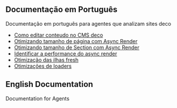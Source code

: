 
## Documentação em Português
Documentação em português para agentes que analizam sites deco

<!-- Ignore commented docs -->
<!-- - [O guia deco para performance](../docs/pt/07_Performance/02_guide.mdx) -->
- [Como editar conteudo no CMS deco](./pt/02_cms_capabilities/01_blocks-content.mdx)
- [Otimizando tamanho de página com Async Render](./pt/07_Performance/01_async-render.mdx)
- [Otimizando tamanho de Section com Async Render](./pt/07_Performance/02_optimize-section-with-async-render.mdx)
- [Identificar a performance do async render](./pt/07_Performance/03_analyze-async-render-performance.mdx)
- [Otimização das ilhas fresh](../docs/pt/07_Performance/06_islands.mdx)
- [Otimizações de loaders](../docs/pt/07_Performance/04_loaders.mdx)

## English Documentation
Documentation for Agents
